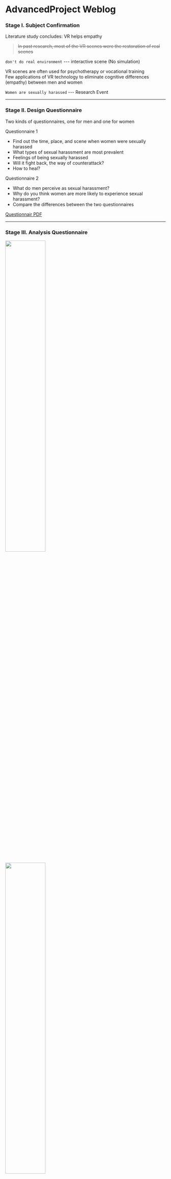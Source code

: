 # AdvancedProject Weblog 

### Stage I. Subject Confirmation  
Literature study concludes: VR helps empathy  
> ~~In past research, most of the VR scenes were the restoration of real scenes~~    

`don't do real environment` --- interactive scene (No simulation)  

VR scenes are often used for psychotherapy or vocational training  
Few applications of VR technology to eliminate cognitive differences (empathy) between men and women

`Women are sexually harassed` --- Research Event
***

### Stage II. Design Questionnaire  
Two kinds of questionnaires, one for men and one for women   

Questionnaire 1  
- Find out the time, place, and scene when women were sexually harassed  
- What types of sexual harassment are most prevalent
- Feelings of being sexually harassed
- Will it fight back, the way of counterattack?
- How to heal?

Questionnaire 2
- What do men perceive as sexual harassment?
- Why do you think women are more likely to experience sexual harassment?
- Compare the differences between the two questionnaires

[Questionnair PDF](https://github.com/Yid1331/AdvancedProject_Weblog/tree/main/Questionnaire)


***

### Stage III. Analysis Questionnaire

<img src="https://user-images.githubusercontent.com/81423727/203316138-773ebbd4-8efa-440f-85e6-efb44aecda5a.png" width="50%" height="50%">

<img src="https://user-images.githubusercontent.com/81423727/203317913-b7657dec-51f9-4b3a-8f97-3616b4feb93d.png" width="50%" height="50%">

**Questionnaire extraction design elements**

Time and Place: `dusk or evening`  `outdoors`

Difference 1:   
> Survey shows that most men don't think looking girls up and down is considered sexual harassment; but the girls think it's sexual harassment.

Difference 2:   
> Most men think that girls have the ability to fight back against sexual harassment???

Tips:   
> Women feel that seeking comfort from someone they trust can heal from sexual harassment

The overall atmosphere is finalized：
> loneliness, horror, barrenness, desolation
> Main color tone: Red, Orange, Gray...

***

### Stage IV. Design Point Refinement

**Environment**
> Surroundings: 18:00-24:00 (evening - night - early morning ===>Dynamic Weather System)
> 
> Enviroment: Outdoor?? Public transport???
> 
> Ambient sound: Vulgar language, indecent gestures, harassing phone calls...
> 
> ~~Everything is bigger than normal, especially the presence of NPCs (props)~~  
> 
> ~~Roadside elements: naked male billboards sexually suggestive statements, random flirtatious passers-by in the distance~~

#### ~~Event 1     City Scene~~  
> ~~Harassing phone calls appear over time, family members urge home calls, there will always be some billboards~~

#### Event 2    Outdoor  
`Encounter a threatening thing, a bunch of flies, just leave quickly`

#### Event 3    On the road  
> Passing a single-plank bridge, a very narrow alley,   
> there are ~~moss~~ on the wall (disgusting things), touching it will cause `the handle to vibrate`

#### Event 4   Interaction
> Look up and down==> searchlights  
> Make a sound, there will be more spotlights  
> Fear of being watched: spotlights, the eyes and evaluations of people around

***

### Stage V. Modeling

Use Blender to model the scene and props   
Export mesh, material, animation... to Unreal Engine

> <img src="https://user-images.githubusercontent.com/81423727/203324765-57798cad-ed38-4f53-a74b-6ad492218a5a.png" width="50%" height="50%">

***

### Stage VI. Interaction Function Realization

**Dynamic Weather System**

Weather changes over time to produce dusk, night, morning

> <img src="https://user-images.githubusercontent.com/81423727/203325258-6e9b5714-bfbb-48ea-9d84-9bfb120d17b2.png" width="50%" height="50%">

**Light System**

> <img src="https://user-images.githubusercontent.com/81423727/203325867-aaa9a795-1ee2-4c93-b265-bfb0ab7ce15b.png" width="50%" height="50%">

**Character Smooth Locomotion**

> <img src="https://user-images.githubusercontent.com/81423727/203326216-9a29dbba-8dbd-40ff-abb1-987c53c380f8.png" width="50%" height="50%">

**Interaction-Trigger System**

Grab Stone
> <img src="https://user-images.githubusercontent.com/81423727/203326830-1c1e2505-d850-4ce5-a2ec-a39ba9851bd0.png" width="50%" height="50%">

Haptic System
> <img src="https://user-images.githubusercontent.com/81423727/203327275-a1195698-81b0-4550-8406-436c98ad32dd.png" width="50%" height="50%">

Searchlight
> <img src="https://user-images.githubusercontent.com/81423727/203327474-36c4f87a-4059-47ed-98e8-215e0ea92cc3.png" width="50%" height="50%">

Bonfire
> <img src="https://user-images.githubusercontent.com/81423727/203328428-1f873200-9802-4648-b47d-f960931ae2f0.png" width="50%" height="50%">

Snow
> <img src="https://user-images.githubusercontent.com/81423727/203328650-dae850c9-7fb5-46bc-85fb-9ac28d7f7f9a.png" width="50%" height="50%">

***

### 6. Test
> <img src="https://user-images.githubusercontent.com/81423727/203328975-ed66e72d-7ce7-452c-a1bc-04998d32bba2.png" width="50%" height="50%">

Test Complete Process：https://www.youtube.com/watch?v=r53CZWCwADs

